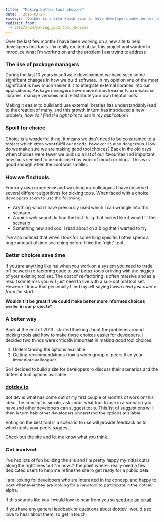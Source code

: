 ```yaml
---
title:  "Making better tool choices"
date:   2015-03-24
excerpt: "DotDev is a site which aims to help developers make better tool choices through asking your peers about the best tool to use in a given scenario."
redirect_from:
  - 2015/3/24/making_good_tool_choices
---
```

Over the last few months I have been working on a new site to help developers find tools. I'm really excited about this project and wanted to introduce what I'm working on and the problem I am trying to address.

### The rise of package managers
During the last 10 years in software development we have seen some significant changes in how we build software. In my opinion one of the most significant is how much easier it is to integrate external libraries into our applications. Package managers have made it much easier to use external libraries, manage versions and redistribute your own helpful tools.

Making it easier to build and use external libraries has understandably lead to the creation of many, and this growth in turn has introduced a new problem; *how do I find the right bits to use in my application?*

### Spoilt for choice

Choice is a wonderful thing, it means we don't need to be constrained to a toolset which often wont fulfil our needs, however its also dangerous. How do we make sure we are making good tool choices? Back in the old days when choices were fewer we built up a list of our favourites and important new tools seemed to be publicised by word of mouth or blogs. This was good enough when the pool was smaller.

### How we find tools

From my own experience and watching my colleagues I have observed several different algorithms for picking tools. When faced with a choice developers seem to use the following:

 - Anything which I have previously used which I can wrangle into this scenario
 - A quick web search to find the first thing that looked like it would fit the scenario
 - Something new and cool I read about on a blog that I wanted to try

I've also noticed that when I look for something specific I often spend a huge amount of time searching before I find the 'right' tool.

### Better choices save time

If you are anything like me when you work on a system you need to trade off between re-factoring code to use better tools or living with the niggles of your existing tool set. The cost of re-factoring is often massive and as a result sometimes you will just need to live with a sub-optimal tool set. However I know that personally I find myself saying *I wish I had just used x from the start*.

**Wouldn't it be great if we could make better more informed choices earlier in our projects?**

### A better way

Back at the end of 2013 I started thinking about the problems around picking tools and how to make these choices easier for developers. I decided two things were critically important in making good tool choices:

 1. Understanding the options available
 2. Getting recommendations from a wider group of peers than your immediate colleagues

So I decided to build a site for developers to discuss their scenarios and the different tool options available.

### [dotdev.io](http://dotdev.io)

dot dev is what has come out of my first couple of months of work on this idea. The concept is simple, ask about what tool to use in a scenario you have and other developers can suggest tools. This list of suggestions will then in turn help other developers understand the options available.

Voting on the best tool in a scenario to use will provide feedback as to which tools your peers suggest.

Check out the site and let me know what you think.

### Get involved

I've had lots of fun building the site and I'm pretty happy my initial cut is along the right lines but I'm now at the point where I really need a few dedicated users to help me refine the site to get ready for a public beta.

I am looking for developers who are interested in the concept and happy to post whenever they are looking for a new tool to participate in the dotdev alpha.

If this sounds like you I would love to hear from you so [send me an email](mailto:alpha@dotdev.io).

If you have any general feedback or questions about dotdev I would also love to hear about them, so get in touch.
